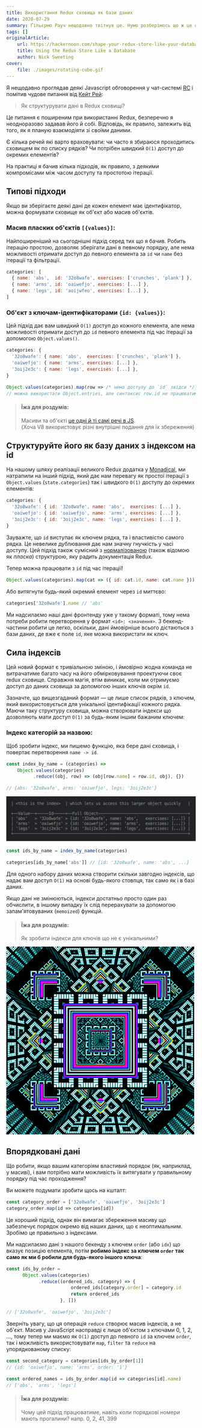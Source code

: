 ```yaml
---
title: Використання Redux сховища як бази даних
date: 2020-07-29
summary: Ґільєрмо Рауч нещодавно твітнув це. Нумо розберімось що ж це означає
tags: []
originalArticle:
    url: https://hackernoon.com/shape-your-redux-store-like-your-database-98faa4754fd5
    title: Using the Redux Store Like a Database
    author: Nick Sweeting
cover:
    file: ./images/rotating-cube.gif
---
```

Я нещодавно проглядав деякі Javascript обговорення у чат-системі [RC](https://recurse.com/) і помітив чудове питання від [Кейт Рей](https://twitter.com/kraykray):

> Як структурувати дані в Redux сховищі?

Це питання є поширеним при використанні Redux, безперечно я неодноразово задавав його й собі. Відповідь, як правило, залежить від того, як я планую взаємодіяти зі своїми даними.

Є кілька речей які варто враховувати: чи часто я збираюся проходитись сховищем як по списку рядків? Чи потрібен швидкий `O(1)` доступ до окремих елементів?

На практиці я бачив кілька підходів, як правило, з деякими компромісами між часом доступу та простотою ітерації.

## Типові підходи

Якщо ви зберігаєте деякі дані де кожен елемент має ідентифікатор, можна формувати сховище як об'єкт або масив об'єктів.

### Масив пласких об'єктів `[{values}]`:

Найпоширеніший на сьогоднішні підхід серед тих що я бачив. Робить ітерацію простою, дозволяє зберігати дані в певному порядку, але нема можливості отримати доступ до певного елемента за `id` чи `name` без ітерації та фільтрації.

```js
categories: [
  { name: 'abs',  id: '32o8wafe', exercises: ['crunches', 'plank'] },
  { name: 'arms', id: 'oaiwefjo', exercises: [...] },
  { name: 'legs', id: 'aoijwfeo', exercises: [...] },
]
```

### Об'єкт з ключам-ідентифікаторами `{id: {values}}`:

Цей підхід дає вам швидкий `O(1)` доступ до кожного елемента, але нема можливості отримати доступ до `id` певного елемента під час ітерації за допомогою `Object.values()`.

```js
categories: {
  '32o8wafe': { name: 'abs',  exercises: ['crunches', 'plank'] },
  'oaiwefjo': { name: 'arms', exercises: [...] },
  '3oij2e3c': { name: 'legs', exercises: [...] },
}
```

```js
Object.values(categories).map(row => /* нема доступу до `id` звідси */)
// можна використати Object.entries, але синтаксис row.id не працюватиме
```

> #### Їжа для роздумів:
> Масиви та об'єкті [це одні й ті самі речі в JS](https://developer.mozilla.org/en-US/docs/Web/JavaScript/Reference/Global_Objects/Array#Description).  
> (Хоча V8 використовує різні внутрішні подання для їх збереження)


## Структуруйте його як базу даних з індексом на id

На нашому шляху реалізації великого Redux додатка у [Monadical](https://monadical.com/), ми натрапили на інший підхід, який дає нам перевагу як простої ітерації з `Object.values` (`state.categories`) так і швидкого `O(1)` доступу до окремих елементів:

```js
categories: {
  '32o8wafe': { id: '32o8wafe', name: 'abs',  exercises: [...] },
  'oaiwefjo': { id: 'oaiwefjo', name: 'arms', exercises: [...] },
  '3oij2e3c': { id: '3oij2e3c', name: 'legs', exercises: [...] },
}
```

Зауважте, що `id` виступає як ключем рядка, та і властивістю самого рядка. Це невелике дублювання дає нам значну гнучкість у часі доступу. Цей підхід також сумісний з [нормалізованою](http://redux.js.org/docs/recipes/reducers/NormalizingStateShape.html) (також відомою як *пласка*) структурою, яку радить документація Redux.

Тепер можна працювати з `id` під час ітерації!

```js
Object.values(categories).map(cat => ({ id: cat.id, name: cat.name }))
```

Або витягнути будь-який окремий елемент через `id` миттєво:

```js
categories['32o8wafe'].name // 'abs'
```

Ми надсилаємо наші дані фронтенду уже у такому форматі, тому нема потреби робити перетворення у формат `<id>: <значення>`. З бекенд-частини робити це легко, оскільки, дані ймовірніше всього дістаються з бази даних, де вже є поле `id`, яке можна використати як ключ.

## Сила індексів

Цей новий формат є тривіальною зміною, і ймовірно жодна команда не витрачатиме багато часу на його обмірковування проектуючи своє redux сховище. Справжня магія, втім виникає, коли ми отримуємо доступ до даних сховища за допомогою інших ключів окрім `id`.

Зазначте, що вищезгаданий формат — це лише список рядків, з ключем, який використовується для унікальної ідентифікації кожного рядка. Маючи таку структуру сховища, можна створювати індекси що дозволяють мати доступ `O(1)` за будь-яким іншим бажаним ключем:

### Індекс категорій за назвою:

Щоб зробити індекс, ми пишемо функцію, яка бере дані сховища, і повертає перетворення `name -> id`.

```js
const index_by_name = (categories) =>
    Object.values(categories)
          .reduce((obj, row) => (obj[row.name] = row.id, obj), {})
```

```js
// {abs: '32o8wafe', arms: 'oaiwefjo', legs: '3oij2e3c'}
```

![index by name](./images/index_by_name.png)

```js
const ids_by_name = index_by_name(categories)
```

```js
categories[ids_by_name['abs']] // {id: '32o8wafe', name: 'abs', ...}
```

Для одного набору даних можна створити скільки завгодно індексів, що надає вам доступ `O(1)` на основі будь-якого стовпця, так само як і в базі даних.

Якщо дані не змінюються, індекси достатньо просто один раз обчислити, в іншому випадку їх слід перерахувати за допомогою запам'ятовуваних (`memoized`) функцій.

> #### Їжа для роздумів:
> Як зробити індекси для ключів що не є унікальними?

![потрійне кубічне фото для відпочинку очей](./images/trippy_photo_break.gif)

## Впорядковані дані

Що робити, якщо вашим категоріям властивий порядок (як, наприклад, у масиві), і вам потрібно мати можливість їх витягувати у правильному порядку під час проходження?

Ви можете подумати зробити щось на кшталт:

```js
const category_order = ['32o8wafe', 'oaiwefjo', '3oij2e3c']
category_order.map(id => categories[id])
```

Це хороший підхід, однак він вимагає збереження масиву що забезпечує порядок окремо від наших даних, що є неоптимальним. Зробімо це правильно з індексами.

Ми надсилаємо дані з нашого бекенду з ключем `order` (або `idx`) що вказує позицію елемента, потім **робимо індекс за ключем `order` так само як ми б робили для будь-якого іншого ключа**:

```js
const ids_by_order =
      Object.values(categories)
            .reduce((ordered_ids, category) => {
                        ordered_ids[category.order] = category.id
                        return ordered_ids
                    }, [])
```

```js
// ['32o8wafe', 'oaiwefjo', '3oij2e3c']
```

Зверніть увагу, що ця операція `reduce` створює масив індексів, а не об'єкт. Масив у JavaScript насправді є лише об'єктом з ключами 0, 1, 2, ..., тому тепер ми маємо як `O(1)` доступ до певного `id` за ключем `order`, так і можливість використовувати `map`, `filter` та `reduce` на упорядкованому списку:

```js
const second_category = categories[ids_by_order[1]]
// {id: 'oaiwefjo', name: 'arms', order: '1'}
```

```js
const ordered_names = ids_by_order.map(id => categories[id].name)
// ['abs', 'arms', 'legs']
```

> #### Їжа для роздумів:
> Чому цей підхід працюватиме, навіть коли порядкові номери мають прогалини? напр. 0, 2, 41, 399
